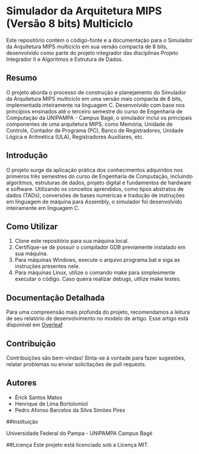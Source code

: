 # Simulador da Arquitetura MIPS (Versão 8 bits) Multiciclo
Este repositório contém o código-fonte e a documentação para o Simulador da Arquitetura MIPS multiciclo em sua versão compacta de 8 bits, desenvolvido como parte do projeto integrador das disciplinas Projeto Integrador II e Algoritmos e Estrutura de Dados.

## Resumo
O projeto aborda o processo de construção e planejamento do Simulador da Arquitetura MIPS multiciclo em uma versão mais compacta de 8 bits, implementada inteiramente na linguagem C. Desenvolvido com base nos princípios ensinados até o terceiro semestre do curso de Engenharia de Computação da UNIPAMPA - Campus Bagé, o simulador inclui os principais componentes de uma arquitetura MIPS, como Memória, Unidade de Controle, Contador de Programa (PC), Banco de Registradores, Unidade Lógica e Aritmética (ULA), Registradores Auxiliares, etc.

## Introdução
O projeto surge da aplicação prática dos conhecimentos adquiridos nos primeiros três semestres do curso de Engenharia de Computação, incluindo algoritmos, estruturas de dados, projeto digital e fundamentos de hardware e software. Utilizando os conceitos aprendidos, como tipos abstratos de dados (TADs), conversões de bases numéricas e tradução de instruções em linguagem de máquina para Assembly, o simulador foi desenvolvido inteiramente em linguagem C.

## Como Utilizar
1. Clone este repositório para sua máquina local.
2. Certifique-se de possuir o compilador GDB previamente instalado em sua máquina.
3. Para máquinas Windows, execute o arquivo programa.bat e siga as instruções presentes nele.
4. Para máquinas Linux, utilize o comando make para simplesmente executar o código. Caso queira realizar debugs, utilize make testes.

## Documentação Detalhada

Para uma compreensão mais profunda do projeto, recomendamos a leitura de seu relatório de desenvolvimento no modelo de artigo. Esse artigo está disponível em [Overleaf](https://www.overleaf.com/read/hhgyjhjrfhrv#544e93)


## Contribuição
Contribuições são bem-vindas! Sinta-se à vontade para fazer sugestões, relatar problemas ou enviar solicitações de pull requests.

## Autores

- Érick Santos Matos
- Henrique de Lima Bortolomiol
- Pedro Afonso Barcelos da Silva Simões Pires

##Instituição

Universidade Federal do Pampa - UNIPAMPA Campus Bagé

##Licença
Este projeto está licenciado sob a Licença MIT.
